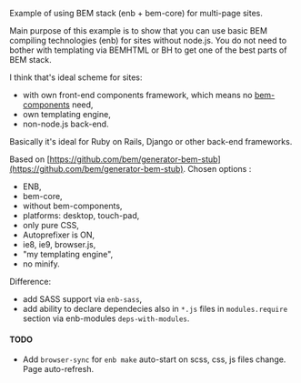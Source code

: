 Example of using BEM stack (enb + bem-core) for multi-page sites.

Main purpose of this example is to show that you can use basic BEM compiling technologies (enb) for sites without node.js. You do not need to bother with templating via BEMHTML or BH to get one of the best parts of BEM stack.

I think that's ideal scheme for sites:
 * with own front-end components framework, which means no [bem-components](https://github.com/bem/bem-components) need,
 * own templating engine,
 * non-node.js back-end.

Basically it's ideal for Ruby on Rails, Django or other back-end frameworks.

Based on [https://github.com/bem/generator-bem-stub](https://github.com/bem/generator-bem-stub). Chosen options :
 * ENB,
 * bem-core,
 * without bem-components,
 * platforms: desktop, touch-pad,
 * only pure CSS,
 * Autoprefixer is ON,
 * ie8, ie9, browser.js,
 * "my templating engine",
 * no minify.

Difference:
  * add SASS support via `enb-sass`,
  * add ability to declare dependecies also in `*.js` files in `modules.require` section via enb-modules `deps-with-modules`.


#### TODO

 * Add `browser-sync` for `enb make` auto-start on scss, css, js files change. Page auto-refresh.
